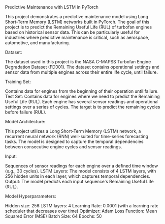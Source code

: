 Predictive Maintenance with LSTM in PyTorch

This project demonstrates a predictive maintenance model using Long Short-Term Memory (LSTM) networks built in PyTorch. The goal of this project is to predict the Remaining Useful Life (RUL) of turbofan engines based on historical sensor data. This can be particularly useful for industries where predictive maintenance is critical, such as aerospace, automotive, and manufacturing.

Dataset:

The dataset used in this project is the NASA C-MAPSS Turbofan Engine Degradation Dataset (FD001). The dataset contains operational settings and sensor data from multiple engines across their entire life cycle, until failure.

Training Set: 

Contains data for engines from the beginning of their operation until failure.
Test Set: Contains data for engines where we need to predict the Remaining Useful Life (RUL).
Each engine has several sensor readings and operational settings over a series of cycles. The target is to predict the remaining cycles before failure (RUL).

Model Architecture:

This project utilizes a Long Short-Term Memory (LSTM) network, a recurrent neural network (RNN) well-suited for time-series forecasting tasks. The model is designed to capture the temporal dependencies between consecutive engine cycles and sensor readings.

Input: 

Sequences of sensor readings for each engine over a defined time window (e.g., 30 cycles).
LSTM Layers: The model consists of 4 LSTM layers, with 256 hidden units in each layer, which captures temporal dependencies.
Output: The model predicts each input sequence's Remaining Useful Life (RUL).

Model Hyperparameters:

Hidden size: 256
LSTM layers: 4
Learning Rate: 0.0001 (with a learning rate scheduler that decreases over time)
Optimizer: Adam
Loss Function: Mean Squared Error (MSE)
Batch Size: 64
Epochs: 50
